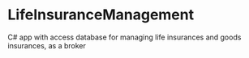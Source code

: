 # LifeInsuranceManagement
C# app with access database for managing life insurances and goods insurances, as a broker

